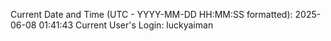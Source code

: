 Current Date and Time (UTC - YYYY-MM-DD HH:MM:SS formatted): 2025-06-08 01:41:43
Current User's Login: luckyaiman
